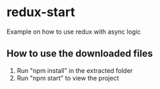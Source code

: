 # redux-start
Example on how to use redux with async logic



 
## How to use the downloaded files

1) Run "npm install" in the extracted folder
2) Run "npm start" to view the project
